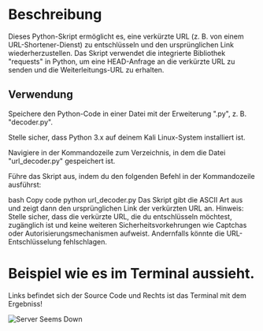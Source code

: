# Beschreibung
Dieses Python-Skript ermöglicht es, eine verkürzte URL (z. B. von einem URL-Shortener-Dienst) zu entschlüsseln und den ursprünglichen Link wiederherzustellen. Das Skript verwendet die integrierte Bibliothek "requests" in Python, um eine HEAD-Anfrage an die verkürzte URL zu senden und die Weiterleitungs-URL zu erhalten.

## Verwendung
Speichere den Python-Code in einer Datei mit der Erweiterung ".py", z. B. "decoder.py".

Stelle sicher, dass Python 3.x auf deinem Kali Linux-System installiert ist.

Navigiere in der Kommandozeile zum Verzeichnis, in dem die Datei "url_decoder.py" gespeichert ist.

Führe das Skript aus, indem du den folgenden Befehl in der Kommandozeile ausführst:

bash
Copy code
python url_decoder.py
Das Skript gibt die ASCII Art aus und zeigt dann den ursprünglichen Link der verkürzten URL an.
Hinweis: Stelle sicher, dass die verkürzte URL, die du entschlüsseln möchtest, zugänglich ist und keine weiteren Sicherheitsvorkehrungen wie Captchas oder Autorisierungsmechanismen aufweist. Andernfalls könnte die URL-Entschlüsselung fehlschlagen.

# Beispiel wie es im Terminal aussieht.

Links befindet sich der Source Code und Rechts ist das Terminal mit dem Ergebniss!

![Server Seems Down](https://drive.google.com/uc?export=view&id=1NkJTgt_y9fBqS-zygo_k_s0-wJwGrIsf)
